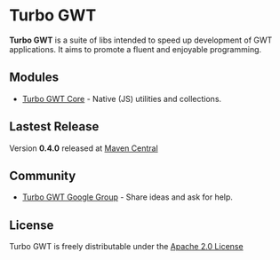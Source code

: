 Turbo GWT
==

**Turbo GWT** is a suite of libs intended to speed up development of GWT applications. It aims to promote a fluent and enjoyable programming.

## Modules
* [Turbo GWT Core](https://github.com/growbit/turbogwt/tree/master/turbogwt-core) - Native (JS) utilities and collections.

## Lastest Release
Version **0.4.0** released at [Maven Central](http://search.maven.org/#search%7Cga%7C1%7Corg.turbogwt)

## Community
* [Turbo GWT Google Group](http://groups.google.com/d/forum/turbogwt) - Share ideas and ask for help.

## License
Turbo GWT is freely distributable under the [Apache 2.0 License](http://www.apache.org/licenses/LICENSE-2.0.html)
